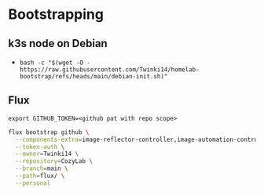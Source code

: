 # Bootstrapping

## k3s node on Debian
- `bash -c "$(wget -O - https://raw.githubusercontent.com/Twinki14/homelab-bootstrap/refs/heads/main/debian-init.sh)"`

## Flux
```
export GITHUB_TOKEN=<github pat with repo scope>
```

```bash
flux bootstrap github \
  --components-extra=image-reflector-controller,image-automation-controller \
  --token-auth \
  --owner=Twinki14 \
  --repository=CozyLab \
  --branch=main \
  --path=flux/ \
  --personal
```